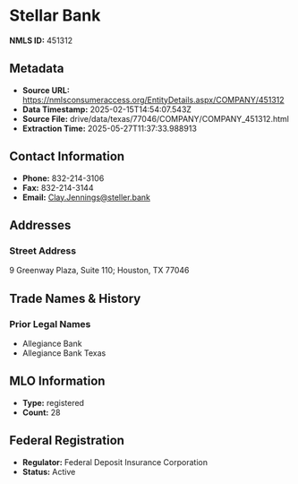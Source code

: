 # Stellar Bank

**NMLS ID:** 451312

## Metadata
- **Source URL:** https://nmlsconsumeraccess.org/EntityDetails.aspx/COMPANY/451312
- **Data Timestamp:** 2025-02-15T14:54:07.543Z
- **Source File:** drive/data/texas/77046/COMPANY/COMPANY_451312.html
- **Extraction Time:** 2025-05-27T11:37:33.988913

## Contact Information
- **Phone:** 832-214-3106
- **Fax:** 832-214-3144
- **Email:** Clay.Jennings@steller.bank

## Addresses
### Street Address
9 Greenway Plaza, Suite 110; Houston, TX 77046

## Trade Names & History
### Prior Legal Names
- Allegiance Bank
- Allegiance Bank Texas

## MLO Information
- **Type:** registered
- **Count:** 28

## Federal Registration
- **Regulator:** Federal Deposit Insurance Corporation
- **Status:** Active
